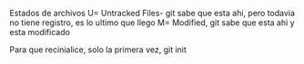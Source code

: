 Estados de archivos
U= Untracked Files- git sabe que esta ahi, pero todavia no tiene registro, es lo ultimo que llego
M= Modified, git sabe que esta ahi y esta modificado 

Para que recinialice, solo la primera vez, git init 